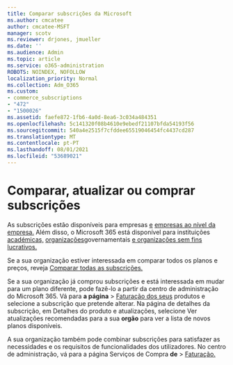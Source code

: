 ```yaml
---
title: Comparar subscrições da Microsoft
ms.author: cmcatee
author: cmcatee-MSFT
manager: scotv
ms.reviewer: drjones, jmueller
ms.date: ''
ms.audience: Admin
ms.topic: article
ms.service: o365-administration
ROBOTS: NOINDEX, NOFOLLOW
localization_priority: Normal
ms.collection: Adm_O365
ms.custom:
- commerce_subscriptions
- "472"
- "1500026"
ms.assetid: faefe872-1fb6-4a0d-8ea6-3c034a484351
ms.openlocfilehash: 5c141320f08b4610e9ebedf21107bfda54193f56
ms.sourcegitcommit: 540a4e2515f7cfddee65519046454fc4437cd287
ms.translationtype: MT
ms.contentlocale: pt-PT
ms.lasthandoff: 08/01/2021
ms.locfileid: "53689021"
---
```

# <a name="compare-upgrade-or-purchase-subscriptions"></a>Comparar, atualizar ou comprar subscrições
  
As subscrições estão disponíveis para empresas [e](https://www.microsoft.com/microsoft-365/business/compare-all-microsoft-365-business-products?tab=2&rtc=1) [empresas ao nível da empresa.](https://www.microsoft.com/microsoft-365/enterprise/compare-office-365-plans?rtc=1) Além disso, o Microsoft 365 está disponível para instituições [académicas,](https://www.microsoft.com/microsoft-365/academic/compare-office-365-education-plans?rtc=1&activetab=tab%3aprimaryr1) [organizações](https://www.microsoft.com/microsoft-365/government/compare-office-365-government-plans?rtc=1)governamentais [e organizações sem fins lucrativos.](https://www.microsoft.com/microsoft-365/nonprofit/office-365-nonprofit-plans-and-pricing?&rtc=1&activetab=tab%3aprimaryr1)
  
Se a sua organização estiver interessada em comparar todos os planos e preços, reveja [Comparar todas as subscrições.](https://www.microsoft.com/microsoft-365/enterprise/compare-office-365-plans?rtc=1)
  
Se a sua organização já comprou subscrições e está interessada em mudar para um plano diferente, pode fazê-lo a partir da centro de administração do Microsoft 365. Vá para **a página** \> [Faturação dos seus](https://go.microsoft.com/fwlink/p/?linkid=842054) produtos e selecione a subscrição que pretende alterar. Na página de detalhes da subscrição, em Detalhes do produto e atualizações, selecione Ver atualizações recomendadas para a sua **orgão** para ver a lista de novos planos disponíveis.
  
A sua organização também pode combinar subscrições para satisfazer as necessidades e os requisitos de funcionalidades dos utilizadores. No centro de administração, vá para a página Serviços de Compra **de** \> [Faturação.](https://go.microsoft.com/fwlink/p/?linkid=868433) 